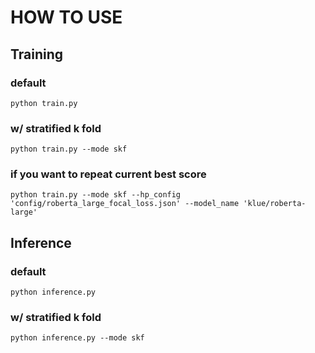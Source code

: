 # HOW TO USE

## Training
### default
`python train.py`
### w/ stratified k fold
`python train.py --mode skf`

### if you want to repeat current best score
`python train.py --mode skf --hp_config 'config/roberta_large_focal_loss.json' --model_name 'klue/roberta-large'`

## Inference
### default
`python inference.py`
### w/ stratified k fold
`python inference.py --mode skf`
